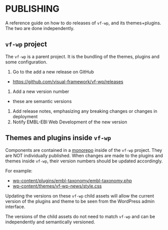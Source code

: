 # PUBLISHING

A reference guide on how to do releases of `vf-wp`, and its themes+plugins. The two are done independently.

## `vf-wp` project

The `vf-wp` is a parent project. It is the bundling of the themes, plugins and some configuration.

1. Go to the add a new release on GitHub
  - https://github.com/visual-framework/vf-wp/releases
1. Add a new version number
  - these are semantic versions
1. Add release notes, emphasizing any breaking changes or changes in deployment
1. Notify EMBL-EBI Web Development of the new version

## Themes and plugins inside `vf-wp`

Components are contained in a [monorepo](https://gomonorepo.org) inside of the `vf-wp` project. They are NOT individually published. When changes are made to the plugins and themes inside `vf-wp`, their version numbers should be updated accordingly.

For example:

- [wp-content/plugins/embl-taxonomy/embl-taxonomy.php](https://github.com/visual-framework/vf-wp/blob/master/wp-content/plugins/embl-taxonomy/embl-taxonomy.php#L6)
- [wp-content/themes/vf-wp-news/style.css](https://github.com/visual-framework/vf-wp/blob/master/wp-content/themes/vf-wp-news/style.css#L8)

Updating the versions on these `vf-wp` child assets will allow the current version of the plugins and theme to be seen from the WordPress admin interface.

The versions of the child assets do not need to match `vf-wp` and can be independently and semantically versioned.
